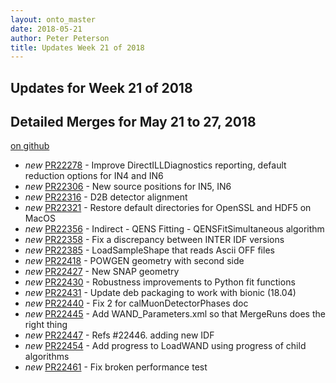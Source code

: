 ```yaml
---
layout: onto_master
date: 2018-05-21
author: Peter Peterson
title: Updates Week 21 of 2018
---
```

Updates for Week 21 of 2018
---------------------------

Detailed Merges for May 21 to 27, 2018
--------------------------------------
[on github](https://github.com/mantidproject/mantid/pulls?q=is%3Apr+merged%3A2018-05-22..2018-05-27)

* *new* [PR22278](https://github.com/mantidproject/mantid/pull/22278) - Improve DirectILLDiagnostics reporting, default reduction options for IN4 and IN6
* *new* [PR22306](https://github.com/mantidproject/mantid/pull/22306) - New source positions for IN5, IN6
* *new* [PR22316](https://github.com/mantidproject/mantid/pull/22316) - D2B detector alignment
* *new* [PR22321](https://github.com/mantidproject/mantid/pull/22321) - Restore default directories for OpenSSL and HDF5 on MacOS
* *new* [PR22356](https://github.com/mantidproject/mantid/pull/22356) - Indirect - QENS Fitting - QENSFitSimultaneous algorithm
* *new* [PR22358](https://github.com/mantidproject/mantid/pull/22358) - Fix a discrepancy between INTER IDF versions
* *new* [PR22385](https://github.com/mantidproject/mantid/pull/22385) - LoadSampleShape that reads Ascii OFF files
* *new* [PR22418](https://github.com/mantidproject/mantid/pull/22418) - POWGEN geometry with second side
* *new* [PR22427](https://github.com/mantidproject/mantid/pull/22427) - New SNAP geometry
* *new* [PR22430](https://github.com/mantidproject/mantid/pull/22430) - Robustness improvements to Python fit functions
* *new* [PR22431](https://github.com/mantidproject/mantid/pull/22431) - Update deb packaging to work with bionic (18.04)
* *new* [PR22440](https://github.com/mantidproject/mantid/pull/22440) - Fix 2 for calMuonDetectorPhases doc
* *new* [PR22445](https://github.com/mantidproject/mantid/pull/22445) - Add WAND_Parameters.xml so that MergeRuns does the right thing
* *new* [PR22447](https://github.com/mantidproject/mantid/pull/22447) - Refs #22446. adding new IDF
* *new* [PR22454](https://github.com/mantidproject/mantid/pull/22454) - Add progress to LoadWAND using progress of child algorithms
* *new* [PR22461](https://github.com/mantidproject/mantid/pull/22461) - Fix broken performance test
